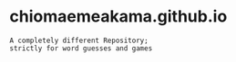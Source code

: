 # chiomaemeakama.github.io

```
A completely different Repository;
strictly for word guesses and games
```
